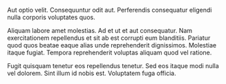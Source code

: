 Aut optio velit. Consequuntur odit aut. Perferendis consequatur eligendi nulla corporis voluptates quos.
 Aliquam labore amet molestias. Ad et ut et aut consequatur. Nam exercitationem repellendus et sit ab est corrupti eum blanditiis. Pariatur quod quos beatae eaque alias unde reprehenderit dignissimos. Molestiae itaque fugiat. Tempora reprehenderit voluptas aliquam quod vel ratione.
 Fugit quisquam tenetur eos repellendus tenetur. Sed eos itaque modi nulla vel dolorem. Sint illum id nobis est. Voluptatem fuga officia.